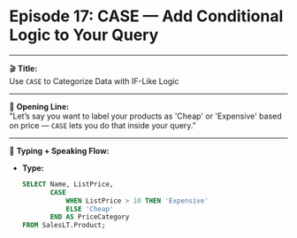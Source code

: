 # Episode 17: CASE — Add Conditional Logic to Your Query

---

🎬 **Title:**  
Use `CASE` to Categorize Data with IF-Like Logic

---

🎤 **Opening Line:**  
"Let’s say you want to label your products as 'Cheap' or 'Expensive' based on price — `CASE` lets you do that inside your query."

---

🧠 **Typing + Speaking Flow:**

- **Type:**  
  ```sql
  SELECT Name, ListPrice,  
         CASE  
             WHEN ListPrice > 10 THEN 'Expensive'  
             ELSE 'Cheap'  
         END AS PriceCategory  
  FROM SalesLT.Product;
